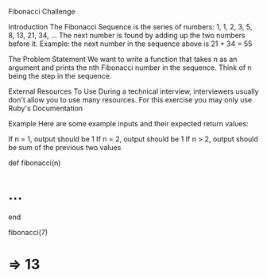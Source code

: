 Fibonacci Challenge

Introduction
The Fibonacci Sequence is the series of numbers: 1, 1, 2, 3, 5, 8, 13, 21, 34, ... The next number is found by adding up the two numbers before it. Example: the next number in the sequence above is 21 + 34 = 55

The Problem Statement
We want to write a function that takes n as an argument and prints the nth Fibonacci number in the sequence. Think of n being the step in the sequence.

External Resources To Use
During a technical interview, interviewers usually don't allow you to use many resources. For this exercise you may only use Ruby's Documentation

Example
Here are some example inputs and their expected return values:

If n = 1, output should be 1 If n = 2, output should be 1 If n > 2, output should be sum of the previous two values

def fibonacci(n)

# ...

end

fibonacci(7)

# => 13
